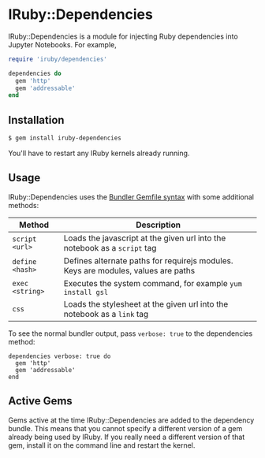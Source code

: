 # IRuby::Dependencies

IRuby::Dependencies is a module for injecting Ruby dependencies into Jupyter Notebooks. For example, 

```ruby 
require 'iruby/dependencies'

dependencies do 
  gem 'http'
  gem 'addressable'
end
```

## Installation

```bash
$ gem install iruby-dependencies
```

You'll have to restart any IRuby kernels already running. 

## Usage

IRuby::Dependencies uses the [Bundler Gemfile syntax](http://bundler.io/v1.5/gemfile.html) with some additional methods:

| Method | Description |
| ------ | ----------- |
| `script <url>` | Loads the javascript at the given url into the notebook as a `script` tag |
| `define <hash>` | Defines alternate paths for requirejs modules. Keys are modules, values are paths |
| `exec <string>` | Executes the system command, for example `yum install gsl` |
| `css` | Loads the stylesheet at the given url into the notebook as a `link` tag 

To see the normal bundler output, pass `verbose: true` to the dependencies method: 

```
dependencies verbose: true do 
  gem 'http'
  gem 'addressable'
end
```

## Active Gems

Gems active at the time IRuby::Dependencies are added to the dependency bundle. This means that you cannot specify a different version of a gem already being used by IRuby. If you really need a different version of that gem, install it on the command line and restart the kernel.  